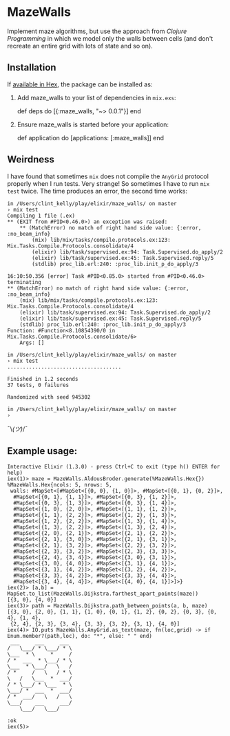 # MazeWalls

Implement maze algorithms, but use the approach from _Clojure Programming_ in which we model only
the walls between cells (and don't recreate an entire grid with lots of state and so on).

## Installation

If [available in Hex](https://hex.pm/docs/publish), the package can be installed as:

  1. Add maze_walls to your list of dependencies in `mix.exs`:

        def deps do
          [{:maze_walls, "~> 0.0.1"}]
        end

  2. Ensure maze_walls is started before your application:

        def application do
          [applications: [:maze_walls]]
        end

## Weirdness

I have found that sometimes `mix` does not compile the `AnyGrid` protocol properly when I run tests.
Very strange! So sometimes I have to run `mix test` twice. The time produces an error, the second
time works:

    in /Users/clint_kelly/play/elixir/maze_walls/ on master
    › mix test
    Compiling 1 file (.ex)
    ** (EXIT from #PID<0.46.0>) an exception was raised:
        ** (MatchError) no match of right hand side value: {:error, :no_beam_info}
            (mix) lib/mix/tasks/compile.protocols.ex:123: Mix.Tasks.Compile.Protocols.consolidate/4
            (elixir) lib/task/supervised.ex:94: Task.Supervised.do_apply/2
            (elixir) lib/task/supervised.ex:45: Task.Supervised.reply/5
            (stdlib) proc_lib.erl:240: :proc_lib.init_p_do_apply/3

    16:10:50.356 [error] Task #PID<0.85.0> started from #PID<0.46.0> terminating
    ** (MatchError) no match of right hand side value: {:error, :no_beam_info}
        (mix) lib/mix/tasks/compile.protocols.ex:123: Mix.Tasks.Compile.Protocols.consolidate/4
        (elixir) lib/task/supervised.ex:94: Task.Supervised.do_apply/2
        (elixir) lib/task/supervised.ex:45: Task.Supervised.reply/5
        (stdlib) proc_lib.erl:240: :proc_lib.init_p_do_apply/3
    Function: #Function<8.10854390/0 in Mix.Tasks.Compile.Protocols.consolidate/6>
        Args: []

    in /Users/clint_kelly/play/elixir/maze_walls/ on master
    › mix test
    .....................................

    Finished in 1.2 seconds
    37 tests, 0 failures

    Randomized with seed 945302

    in /Users/clint_kelly/play/elixir/maze_walls/ on master
    ›

¯\\_(ツ)_/¯

## Example usage:

    Interactive Elixir (1.3.0) - press Ctrl+C to exit (type h() ENTER for help)
    iex(1)> maze = MazeWalls.AldousBroder.generate(%MazeWalls.Hex{})
    %MazeWalls.Hex{ncols: 5, nrows: 5,
     walls: #MapSet<[#MapSet<[{0, 0}, {1, 0}]>, #MapSet<[{0, 1}, {0, 2}]>,
      #MapSet<[{0, 1}, {1, 1}]>, #MapSet<[{0, 3}, {1, 2}]>,
      #MapSet<[{0, 3}, {1, 3}]>, #MapSet<[{0, 3}, {1, 4}]>,
      #MapSet<[{1, 0}, {2, 0}]>, #MapSet<[{1, 1}, {1, 2}]>,
      #MapSet<[{1, 1}, {2, 2}]>, #MapSet<[{1, 2}, {1, 3}]>,
      #MapSet<[{1, 2}, {2, 2}]>, #MapSet<[{1, 3}, {1, 4}]>,
      #MapSet<[{1, 3}, {2, 2}]>, #MapSet<[{1, 3}, {2, 4}]>,
      #MapSet<[{2, 0}, {2, 1}]>, #MapSet<[{2, 1}, {2, 2}]>,
      #MapSet<[{2, 1}, {3, 0}]>, #MapSet<[{2, 1}, {3, 1}]>,
      #MapSet<[{2, 1}, {3, 2}]>, #MapSet<[{2, 2}, {3, 2}]>,
      #MapSet<[{2, 3}, {3, 2}]>, #MapSet<[{2, 3}, {3, 3}]>,
      #MapSet<[{2, 4}, {3, 4}]>, #MapSet<[{3, 0}, {3, 1}]>,
      #MapSet<[{3, 0}, {4, 0}]>, #MapSet<[{3, 1}, {4, 1}]>,
      #MapSet<[{3, 1}, {4, 2}]>, #MapSet<[{3, 2}, {4, 2}]>,
      #MapSet<[{3, 3}, {4, 2}]>, #MapSet<[{3, 3}, {4, 4}]>,
      #MapSet<[{3, 4}, {4, 4}]>, #MapSet<[{4, 0}, {4, 1}]>]>}
    iex(2)> [a,b] = MapSet.to_list(MazeWalls.Dijkstra.farthest_apart_points(maze))
    [{3, 0}, {4, 0}]
    iex(3)> path = MazeWalls.Dijkstra.path_between_points(a, b, maze)
    [{3, 0}, {2, 0}, {1, 1}, {1, 0}, {0, 1}, {1, 2}, {0, 2}, {0, 3}, {0, 4}, {1, 4},
     {2, 4}, {2, 3}, {3, 4}, {3, 3}, {3, 2}, {3, 1}, {4, 0}]
    iex(4)> IO.puts MazeWalls.AnyGrid.as_text(maze, fn(loc,grid) -> if Enum.member?(path,loc), do: "*", else: " " end)
     ___     ___     ___
    /   \___/ * \___/ * \
    \___  * \     *     /
    / *  ___  * \___/ * \
    \___  * \___/   \   /
    / *     /   \   / * \
    \   /   \___  *  ___/
    / * \___/ * \___  * \
    \___/ *  ___  *  ___/
    / *  ___/   \   /   \
    \___/    ___     ___/
        \___/   \___/

    :ok
    iex(5)>
